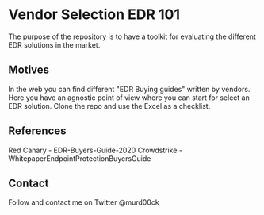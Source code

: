 # Vendor Selection EDR 101

The purpose of the repository is to have a toolkit for evaluating the different EDR solutions in the market.


## Motives

In the web you can find different "EDR Buying guides" written by vendors.
Here you have an agnostic point of view where you can start for select an EDR solution.
Clone the repo and use the Excel as a checklist.

## References

Red Canary - EDR-Buyers-Guide-2020
Crowdstrike - WhitepaperEndpointProtectionBuyersGuide

## Contact

Follow and contact me on Twitter @murd00ck
